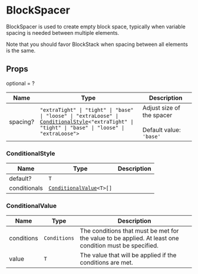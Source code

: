 # BlockSpacer

BlockSpacer is used to create empty block space, typically when variable spacing
is needed between multiple elements.

Note that you should favor BlockStack when spacing between all elements is the same.

## Props
optional = ?

| Name | Type | Description |
| --- | --- | --- |
| spacing? | <code>"extraTight" &#124; "tight" &#124; "base" &#124; "loose" &#124; "extraLoose" &#124; <a href="#conditionalstyle">ConditionalStyle</a><<wbr>"extraTight" &#124; "tight" &#124; "base" &#124; "loose" &#124; "extraLoose"<wbr>></code> | Adjust size of the spacer<br /><br />Default value: <code>'base'</code> |<a name="ConditionalStyle"></a>

### ConditionalStyle

| Name | Type | Description |
| --- | --- | --- |
| default? | <code>T</code> |  |
| conditionals | <code><a href="#conditionalvalue">ConditionalValue</a><<wbr>T<wbr>>[]</code> |  |<a name="ConditionalValue"></a>

### ConditionalValue

| Name | Type | Description |
| --- | --- | --- |
| conditions | <code>Conditions</code> | The conditions that must be met for the value to be applied. At least one condition must be specified.  |
| value | <code>T</code> | The value that will be applied if the conditions are met.  |
